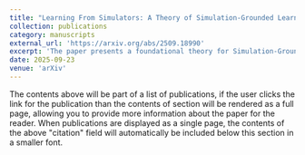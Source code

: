 ```yaml
---
title: "Learning From Simulators: A Theory of Simulation-Grounded Learning"
collection: publications
category: manuscripts
external_url: 'https://arxiv.org/abs/2509.18990'
excerpt: 'The paper presents a foundational theory for Simulation-Grounded Neural Networks (SGNNs), showing that (i) they implement amortized Bayesian inference with a simulation prior and converge toward the Bayes-optimal predictor, and (ii) they can provably recover unobservable scientific quantities (with interpretability tied to the mechanistic simulation) even when empirical methods fail.'
date: 2025-09-23
venue: 'arXiv'
---
```


The contents above will be part of a list of publications, if the user clicks the link for the publication than the contents of section will be rendered as a full page, allowing you to provide more information about the paper for the reader. When publications are displayed as a single page, the contents of the above "citation" field will automatically be included below this section in a smaller font.
